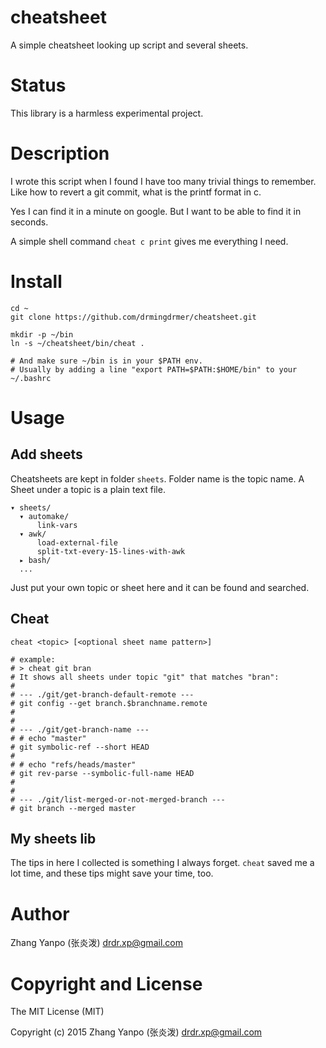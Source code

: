 # cheatsheet

A simple cheatsheet looking up script and several sheets.

# Status

This library is a harmless experimental project.

# Description

I wrote this script when I found I have too many trivial things to remember.
Like how to revert a git commit, what is the printf format in c.

Yes I can find it in a minute on google. But I want to be able to find it in
seconds.

A simple shell command `cheat c print` gives me everything I need.

# Install

```shell
cd ~
git clone https://github.com/drmingdrmer/cheatsheet.git

mkdir -p ~/bin
ln -s ~/cheatsheet/bin/cheat .

# And make sure ~/bin is in your $PATH env.
# Usually by adding a line "export PATH=$PATH:$HOME/bin" to your ~/.bashrc
```

# Usage

## Add sheets

Cheatsheets are kept in folder `sheets`.
Folder name is the topic name.
A Sheet under a topic is a plain text file.

```
▾ sheets/
  ▾ automake/
      link-vars
  ▾ awk/
      load-external-file
      split-txt-every-15-lines-with-awk
  ▸ bash/
  ...
```

Just put your own topic or sheet here and it can be found and searched.


## Cheat

```shell
cheat <topic> [<optional sheet name pattern>]

# example:
# > cheat git bran
# It shows all sheets under topic "git" that matches "bran":
#
# --- ./git/get-branch-default-remote ---
# git config --get branch.$branchname.remote
#
#
# --- ./git/get-branch-name ---
# # echo "master"
# git symbolic-ref --short HEAD
#
# # echo "refs/heads/master"
# git rev-parse --symbolic-full-name HEAD
#
#
# --- ./git/list-merged-or-not-merged-branch ---
# git branch --merged master

```


## My sheets lib

The tips in here I collected is something I always forget.
`cheat` saved me a lot time, and these tips might save your time, too.


# Author

Zhang Yanpo (张炎泼) <drdr.xp@gmail.com>

# Copyright and License

The MIT License (MIT)

Copyright (c) 2015 Zhang Yanpo (张炎泼) <drdr.xp@gmail.com>
